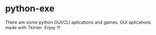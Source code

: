 # python-exe
There are some python GUI/CLI aplications and games.
GUI aplications made with Tkinter.
Enjoy !!!

